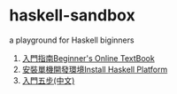 # haskell-sandbox
a playground for Haskell biginners

1. [入門指南Beginner's Online TextBook ](http://learnyouahaskell.com/chapters)
2. [安裝單機開發環境Install Haskell Platform](https://www.haskell.org/platform/)
3. [入門五步(中文)](https://wiki.haskell.org/Tw/Haskell%E5%85%A5%E9%96%80%E7%9A%845%E5%80%8B%E6%AD%A5%E9%A9%9F)

